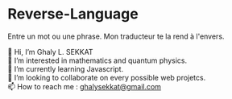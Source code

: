 # Reverse-Language
Entre un mot ou une phrase. Mon traducteur te la rend à l'envers.

👋 Hi, I’m Ghaly L. SEKKAT <br/>
👀 I’m interested in mathematics and quantum physics. <br/>
🌱 I’m currently learning Javascript. <br/>
💞️ I’m looking to collaborate on every possible web projetcs. <br/>
📫 How to reach me : ghalysekkat@gmail.com <br/>
